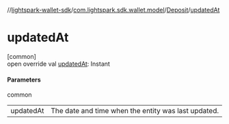 //[lightspark-wallet-sdk](../../../index.md)/[com.lightspark.sdk.wallet.model](../index.md)/[Deposit](index.md)/[updatedAt](updated-at.md)

# updatedAt

[common]\
open override val [updatedAt](updated-at.md): Instant

#### Parameters

common

| | |
|---|---|
| updatedAt | The date and time when the entity was last updated. |
